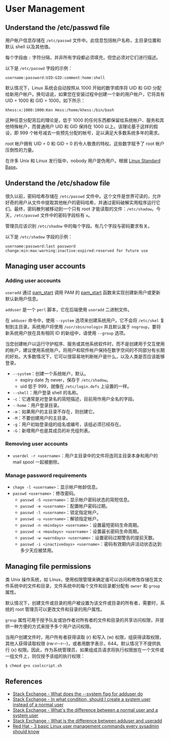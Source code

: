 # User Management

## Understand the /etc/passwd file

用户帐户信息存储在 `/etc/passwd` 文件中。此信息包括帐户名称，主目录位置和默认 shell 以及其他值。

每个字段由 `:` 字符分隔，并非所有字段都必须填充，但您必须对它们进行描述。

以下是 `/etc/passwd` 字段的示例：

```
username:password:UID:GID:comment:home:shell
```

默认情况下，Linux 系统会自动按照从 1000 开始的数字顺序将 UID 和 GID 分配给新用户帐户。换句话说，如果您在安装过程中创建一个新的用户帐户，它将具有 UID = 1000 和 GID = 1000，如下所示：

```
khess:x:1000:1000:Ken Hess:/home/khess:/bin/bash
```

这种任意分配背后的理论是，低于 1000 的任何东西都保留给系统帐户、服务和其他特殊帐户，而普通用户 UID 和 GID 保持在 1000 以上。该理论基于这样的假设，即 999 个帐号减去一些预先分配的帐号，足以满足大多数系统多年的需求。

root 帐户拥有 UID = 0 和 GID = 0 的令人敬畏的特权。这些数字赋予了 root 帐户压倒性的力量。

在许多 Unix 和 Linux 发行版中，nobody 用户是伪用户。根据 [Linux Standard Base](https://refspecs.linuxbase.org/LSB_3.0.0/LSB-PDA/LSB-PDA/usernames.html)。

## Understand the /etc/shadow file

很久以前，密码哈希存储在 `/etc/passwd` 文件中。这个文件是世界可读的，允许好奇的用户从文件中提取其他帐户的密码哈希，并通过密码破解实用程序运行它们。最终，密码散列被移动到一个只有 root 才能读取的文件：`/etc/shadow`。今天，`/etc/passwd` 文件中的密码字段标有 `x`。

管理员应该识别 `/etc/shadow` 中的每个字段。有几个字段与密码要求有关。

以下是 `/etc/shadow` 字段的示例：

```
username:password:last password change:min:max:warning:inactive:expired:reserved for future use
```

## Managing user accounts

### Adding user accounts

`useradd` 通过 [pam_start](https://github.com/shadow-maint/shadow/blob/4.6/src/useradd.c#L2190) 调用 PAM 的 [pam_start](https://github.com/linux-pam/linux-pam/blob/Linux-PAM-1_1_8/libpam/pam_start.c#L18) 函数来实现创建新用户或更新默认新用户信息。

`adduser` 是一个 `perl` 脚本，它在后端使用 `useradd` 二进制文件。

在 `adduser` 命令中，使用 `--system` 选项来创建系统用户。它不会将 `/etc/skel` 复制到主目录。系统用户将使用 `/usr/sbin/nologin` 并且默认属于 `nogroup`，要将新系统用户放在具有相同 ID 的新组中，请使用 `--group` 选项。

当您创建帐户以运行守护程序、服务或其他系统软件时，而不是创建用于交互使用的帐户，建议使用系统账户。将用户和软件帐户保持在数字空间的不同部分有长期的好处。大多数情况下，它可以很容易地判断帐户是什么，以及人类是否应该能够登录。

- `--system`：创建一个系统帐户，默认。
  - expiry date 为 never，保存于 `/etc/shadow`。
  - uid 低于 999，就像在 `/etc/login.defs` 上设置的一样。
- `--shell`：用户登录 shell 的名称。
- `-c`：它通常是对登录名的简短描述，目前用作用户全名的字段。
- `--home`：用户登录目录。
- `-m`：如果用户的主目录不存在，则创建它。
- `-M`：不要创建用户的主目录。
- `-g`：用户初始登录组的组名或编号，该组必须已经存在。
- `-G`：新增用户也是其成员的补充组列表。

### Removing user accounts

- `userdel -r <username>`：用户主目录中的文件将连同主目录本身和用户的 mail spool 一起被删除。

### Manage password requirements

- `chage -l <username>`：显示帐户帐龄信息。
- `passwd <username>`：修改密码。
  - `passwd -S <username>`：显示帐户密码状态的简短信息。
  - `passwd -e <username>`：配置帐户密码过期。
  - `passwd -l <username>`：锁定指定帐户。
  - `passwd -u <username>`：解锁指定帐户。
  - `passwd -n <mindays> <username>`：设置最短密码生命周期。
  - `passwd -x <maxdays> <username>`：设置最长密码生命周期。
  - `passwd -w <warndays> <username>`：设置密码过期警告的提前天数。
  - `passwd -i <inactivedays> <username>`：密码有效期内非活动状态达到多少天应被禁用。

## Managing file permissions

类 Unix 操作系统，如 Linux，使用权限管理来确定谁可以访问和修改存储在其文件系统中的文件和目录，文件系统中的每个文件和目录都分配有 `owner` 和 `group` 属性。

默认情况下，创建文件或目录的用户被设置为该文件或目录的所有者，需要时，系统的 root 管理员可以更改文件和目录的用户属性。

`group` 属性可用于授予队友或协作者对所有者的文件和目录的共享访问权限，并提供一种方便的方式来授予多个用户访问权限。



当用户创建文件时，用户所有者获得读取 (r) 和写入 (w) 权限，组获得读取权限，其他人获得读取权限 (rw-r--r--)，或者用数字表示，644。默认情况下不提供执行 (x) 权限。因此，作为系统管理员，如果组成员请求将执行权限放在一个文件或一组文件上，则仅授予该组的执行权限：

```sh
$ chmod g+x coolscript.sh
```

## References

- [Stack Exchange - What does the --system flag for adduser do](https://unix.stackexchange.com/questions/619654/what-does-the-system-flag-for-adduser-do)
- [Stack Exchange - In what condition, should I create a system user instead of a normal user](https://serverfault.com/questions/350931/in-what-condition-should-i-create-a-system-user-instead-of-a-normal-user)
- [Stack Exchange - What's the difference between a normal user and a system user](https://unix.stackexchange.com/questions/80277/whats-the-difference-between-a-normal-user-and-a-system-user)
- [Stack Exchange - What is the difference between adduser and useradd](https://askubuntu.com/questions/345974/what-is-the-difference-between-adduser-and-useradd)
- [Red Hat - 3 basic Linux user management commands every sysadmin should know](https://www.redhat.com/sysadmin/linux-commands-manage-users)

